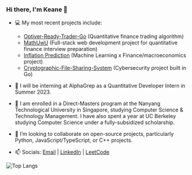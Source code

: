 ### Hi there, I'm Keane 👋

- 💻 My most recent projects include:
  - [Optiver-Ready-Trader-Go](https://github.com/keanekwa/Optiver-Ready-Trader-Go) (Quantitative finance trading algorithm)
  - [MathUwU](https://github.com/keanekwa/MathUwU) (Full-stack web development project for quantitative finance interview preparation)
  - [Inflation Prediction](https://github.com/keanekwa/Inflation-Prediction) (Machine Learning x Finance/macroeconomics project)
  - [Cryptographic-File-Sharing-System](https://github.com/keanekwa/Cryptographic-File-Sharing-System) (Cybersecurity project built in Go)

- 💼 I will be interning at AlphaGrep as a Quantitative Developer Intern in Summer 2023.

- 🏫 I am enrolled in a Direct-Masters program at the Nanyang Technological University in Singapore, studying Computer Science & Technology Management. I have also spent a year at UC Berkeley studying Computer Science under a fully-subsidized scholarship.

- 🤝 I’m looking to collaborate on open-source projects, particularly Python, JavaScript/TypeScript, or C++ projects.

- 📫 Socials: [Email](mailto:keanekwa@outlook.com) | [LinkedIn](https://www.linkedin.com/in/keane-kwa/) | [LeetCode](https://leetcode.com/keanekwa/)

![Top Langs](https://github-readme-stats.vercel.app/api/top-langs/?theme=transparent&username=keanekwa&size_weight=0.5&count_weight=0.5&hide=jupyter%20notebook,batchfile&layout=compact&langs_count=6&card_width=400)

